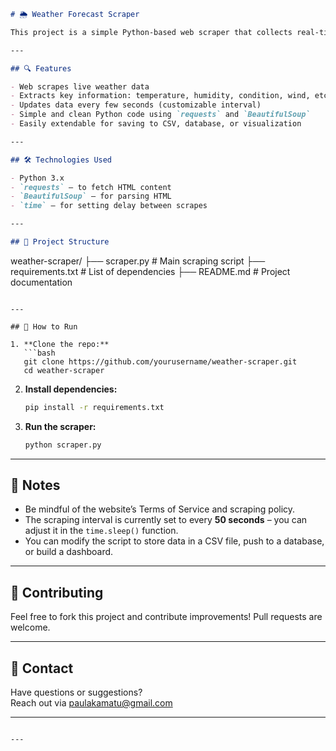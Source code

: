
```markdown
# 🌦️ Weather Forecast Scraper

This project is a simple Python-based web scraper that collects real-time weather forecast data from a public website. It runs continuously, scraping new weather updates every few seconds and printing or storing the results for further use or analysis.

---

## 🔍 Features

- Web scrapes live weather data 
- Extracts key information: temperature, humidity, condition, wind, etc.
- Updates data every few seconds (customizable interval)
- Simple and clean Python code using `requests` and `BeautifulSoup`
- Easily extendable for saving to CSV, database, or visualization

---

## 🛠 Technologies Used

- Python 3.x
- `requests` – to fetch HTML content
- `BeautifulSoup` – for parsing HTML
- `time` – for setting delay between scrapes

---

## 📂 Project Structure

```
weather-scraper/
├── scraper.py         # Main scraping script
├── requirements.txt   # List of dependencies
├── README.md          # Project documentation
```

---

## 🚀 How to Run

1. **Clone the repo:**
   ```bash
   git clone https://github.com/yourusername/weather-scraper.git
   cd weather-scraper
   ```

2. **Install dependencies:**
   ```bash
   pip install -r requirements.txt
   ```

3. **Run the scraper:**
   ```bash
   python scraper.py
   ```

---

## 📌 Notes

- Be mindful of the website’s Terms of Service and scraping policy.
- The scraping interval is currently set to every **50 seconds** – you can adjust it in the `time.sleep()` function.
- You can modify the script to store data in a CSV file, push to a database, or build a dashboard.

---

## 🤝 Contributing

Feel free to fork this project and contribute improvements! Pull requests are welcome.

---

## 📧 Contact

Have questions or suggestions?  
Reach out via paulakamatu@gmail.com

---

```

---


